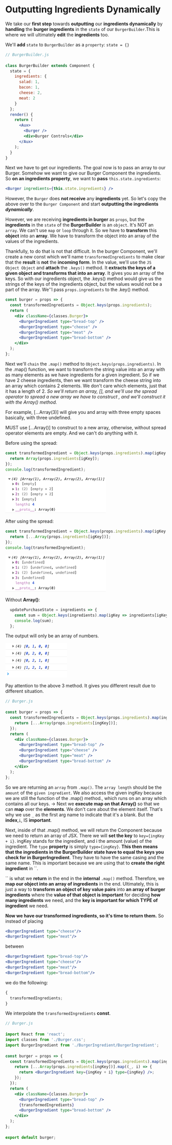 # Outputting Ingredients Dynamically

We take our **first step** towards **outputting** our **ingredients dynamically** by **handling** the **burger ingredients** in the `state` of our `BurgerBuilder`.This is where we will ultimately **edit** the **ingredients** too.

We'll **add** `state` to `BurgerBuilder` as a `property`: `state = {}`

```jsx
// BurgerBuilder.js

class BurgerBuilder extends Component {
  state = {
    ingredients: {
      salad: 1,
      bacon: 1,
      cheese: 2,
      meat: 2
    }
  };
  render() {
    return (
      <Aux>
        <Burger />
        <div>Burger Controls</div>
      </Aux>
    );
  }
}
```

Next we have to get our ingredients. The goal now is to pass an array to our Burger. Somehow we want to give our Burger Component the ingredients. So **on an ingredients property**, we want to **pass** `this.state.ingredients`:

```jsx
<Burger ingredients={this.state.ingredients} />
```

However, the `Burger` does **not receive** any **ingredients** yet. So let's copy the above over to the `Burger Component` and start **outputting the ingredients** **_dynamically_**.

However, we are receiving **ingredients in burger** as `props`, but the **ingredients** in the `state` of the **BurgerBuilder** is an `object`. It's NOT an `array`. We can't use `map` or `loop` through it. So we have to **transform** this **object** into an **array**. We have to transform the object into an array of the values of the ingredients.

Thankfully, to do that is not that difficult. In the burger Component, we'll create a new const which we'll name `transformedIngredients` to make clear that the **result** is **not** the **incoming form**. In the value, we'll use the `JS Object Object` and **attach** the `.keys()` method. It **extracts the keys of a given object and transforms that into an array**. It gives you an array of the keys. So with our ingredients object, the .keys() method would give us the strings of the keys of the ingredients object, but the values would not be a part of the array. We''l pass `props.ingredients` to the .key() method.

```jsx
const burger = props => {
  const transformedIngredients = Object.keys(props.ingredients);
  return (
    <div className={classes.Burger}>
      <BurgerIngredient type="bread-top" />
      <BurgerIngredient type="cheese" />
      <BurgerIngredient type="meat" />
      <BurgerIngredient type="bread-bottom" />
    </div>
  );
};
```

Next we'll `chain` the `.map()` method to `Object.keys(props.ingredients)`. In the .map() function, we want to transform the string value into an array with as many elements as we have ingredients for a given ingredient. So if we have 2 cheese ingredients, then we want transform the cheese string into an array which contains 2 elements. We don't care which elements, just that it has a length of 2. _So we'll return an array, [], and we'll use the spread operator to spread a new array we have to construct , and we'll construct it with the Array() method._

For example, [...Array(3)] will give you and array with three empty spaces basically, with three undefined.

MUST use [...Array()] to construct to a new array, otherwise, without spread operator elements are empty. And we can't do anything with it.

Before using the spread:

```jsx
const transformedIngredient = Object.keys(props.ingredients).map(igKey => {
  return Array(props.ingredients[igKey]);
});
console.log(transformedIngredient);
```

![ingredientsConsole1](./docs/imgs/ingredientsConsole1.png)

After using the spread:

```jsx
const transformedIngredient = Object.keys(props.ingredients).map(igKey => {
  return [...Array(props.ingredients[igKey])];
});
console.log(transformedIngredient);
```

![ingredientsConsole2](./docs/imgs/ingredientsConsole2.png)

Without **Array()**: 

```jsx
  updatePurchaseState = ingredients => {
    const sum = Object.keys(ingredients).map(igKey => ingredients[igKey]);
    console.log(sum);
  };
```

The output will only be an array of numbers.

![console](./docs/imgs/console.png)

Pay attention to the above 3 method. It gives you different result due to different situation.

```jsx
// Burger.js

const burger = props => {
  const transformedIngredients = Object.keys(props.ingredients).map(ingKey => {
    return [...Array(props.ingredients[ingKey])];
  });
  return (
    <div className={classes.Burger}>
      <BurgerIngredient type="bread-top" />
      <BurgerIngredient type="cheese" />
      <BurgerIngredient type="meat" />
      <BurgerIngredient type="bread-bottom" />
    </div>
  );
};
```

So we are returning an `array` from `.map()`. The `array length` should be the `amount` of the `given ingredient`. We also access the given ingKey because we are still the function of the .map() method., which runs on an array which contains all our keys. -> Next we **execute map on that Array()** so that we can **map** over the **elements**. We don't care about the element itself. That's why we use `_` as the first arg name to indicate that it's a blank. But the **index**,`i`, IS **important**.

Next, inside of that .map() method, we will return the <BurgerIngredient /> Component because we need to return an array of JSX. There we will **set the key** to `key={ingKey + i}`. ingKey stands for the ingredient, and i the amount (value) of the ingredient. The `type` **property** is simply `type={ingKey}`. **This then means that the ingredients in the BurgerBuilder state have to equal the keys you check for in BurgerIngredient**. They have to have the same casing and the same name. This is important because we are using that to **create the right ingredient** in ``.

`` is what we **return** in the end in the **internal** `.map()` method. Therefore, we **map our object into an array of ingredients** in the end. Ultimately, this is just a way to **transform an object of key value pairs** into **an array of burger ingredients** where the **value of that object is important** for deciding **how many ingredients** we need, and the **key is important for which TYPE of ingredient** we need.

**Now we have our transformed ingredients, so it's time to return them.** So instead of placing

```jsx
<BurgerIngredient type="cheese"/>
<BurgerIngredient type="meat"/>
```

between

```jsx
<BurgerIngredient type="bread-top"/>
<BurgerIngredient type="cheese"/>
<BurgerIngredient type="meat"/>
<BurgerIngredient type="bread-bottom"/>
```

we do the following:

```jsx
{
  transformedIngredients;
}
```

We interpolate the `transformedIngredients` **const**.

```jsx
// Burger.js

import React from 'react';
import classes from './Burger.css';
import BurgerIngredient from './BurgerIngredient/BurgerIngredient';

const burger = props => {
  const transformedIngredients = Object.keys(props.ingredients).map(ingKey => {
    return [...Array(props.ingredients[ingKey])].map((_, i) => {
      return <BurgerIngredient key={ingKey + i} type={ingKey} />;
    });
  });
  return (
    <div className={classes.Burger}>
      <BurgerIngredient type="bread-top" />
      {transformedIngredients}
      <BurgerIngredient type="bread-bottom" />
    </div>
  );
};

export default burger;
```
